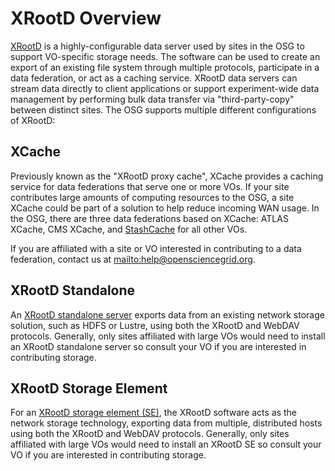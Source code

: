 XRootD Overview
===============

[XRootD](http://xrootd.org) is a highly-configurable data server used by sites in the OSG to support VO-specific
storage needs.
The software can be used to create an export of an existing file system through multiple protocols, participate in a data
federation, or act as a caching service.
XRootD data servers can stream data directly to client applications or support experiment-wide data management by
performing bulk data transfer via "third-party-copy" between distinct sites.
The OSG supports multiple different configurations of XRootD:

XCache
------

Previously known as the "XRootD proxy cache", XCache provides a caching service for data federations that serve one or
more VOs.
If your site contributes large amounts of computing resources to the OSG, a site XCache could be part of a solution to
help reduce incoming WAN usage.
In the OSG, there are three data federations based on XCache: ATLAS XCache, CMS XCache, and
[StashCache](../stashcache/overview.md) for all other VOs.

If you are affiliated with a site or VO interested in contributing to a data federation, contact us at
<mailto:help@opensciencegrid.org>.

XRootD Standalone
-----------------

An [XRootD standalone server](install-standalone.md) exports data from an existing network storage solution,
such as HDFS or Lustre, using both the XRootD and WebDAV protocols.
Generally, only sites affiliated with large VOs would need to install an XRootD standalone server so consult your VO if
you are interested in contributing storage.

XRootD Storage Element
----------------------

For an [XRootD storage element (SE)](install-storage-element.md), the XRootD software acts as the network
storage technology, exporting data from multiple, distributed hosts using both the XRootD and WebDAV protocols.
Generally, only sites affiliated with large VOs would need to install an XRootD SE so consult your VO if you are
interested in contributing storage.
